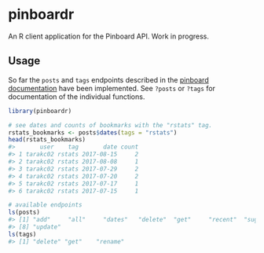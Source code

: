 <!-- README.md is generated from README.Rmd. Please edit that file -->
pinboardr
=========

An R client application for the Pinboard API. Work in progress.

Usage
-----

So far the `posts` and `tags` endpoints described in the [pinboard documentation](https://pinboard.in/api/) have been implemented. See `?posts` or `?tags` for documentation of the individual functions.

``` r
library(pinboardr)

# see dates and counts of bookmarks with the "rstats" tag.
rstats_bookmarks <- posts$dates(tags = "rstats")
head(rstats_bookmarks)
#>       user    tag       date count
#> 1 tarakc02 rstats 2017-08-15     2
#> 2 tarakc02 rstats 2017-08-08     1
#> 3 tarakc02 rstats 2017-07-29     2
#> 4 tarakc02 rstats 2017-07-20     2
#> 5 tarakc02 rstats 2017-07-17     1
#> 6 tarakc02 rstats 2017-07-15     1

# available endpoints
ls(posts)
#> [1] "add"     "all"     "dates"   "delete"  "get"     "recent"  "suggest"
#> [8] "update"
ls(tags)
#> [1] "delete" "get"    "rename"
```
